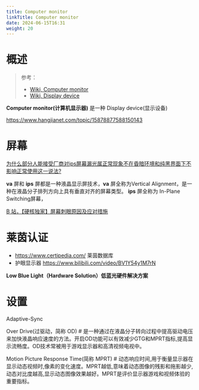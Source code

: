 ```yaml
---
title: Computer monitor
linkTitle: Computer monitor
date: 2024-06-15T16:31
weight: 20
---
```


# 概述

> 参考：
>
> - [Wiki, Computer monitor](https://en.wikipedia.org/wiki/Computer_monitor)
> - [Wiki, Display device](https://en.wikipedia.org/wiki/Display_device)

**Computer monitor(计算机显示器)** 是一种 Display device(显示设备)

https://www.hangjianet.com/topic/15878877588150143

# 屏幕

[为什么部分人能接受厂商对ips屏幕漏光属正常现象不在昏暗环境和纯黑界面下不影响正常使用这一说法?](https://www.zhihu.com/question/365405717)

**va** 屏和 **ips** 屏都是一种液晶显示屏技术，**va** 屏全称为Vertical Alignment，是一种在液晶分子排列方向上具有垂直对齐的屏幕类型。 **ips** 屏全称为 In-Plane Switching屏幕，

[B 站，【硬核独家】屏幕刺眼原因及应对措施](https://www.bilibili.com/video/BV1uZXPYNES5)

# 莱茵认证

- https://www.certipedia.com/ 莱茵数据库
- 护眼显示器 https://www.bilibili.com/video/BV1Y54y1M7rN

**Low Blue Light（Hardware Solution）低蓝光硬件解决方案**

# 设置

Adaptive-Sync

Over Drive(过驱动，简称 OD) # 是一种通过在液晶分子转向过程中提高驱动电压来加快液晶响应速度的方法。开启OD功能可以有效减少GTG和MPRT指标,提高显示流畅度。OD技术常被用于游戏显示器和高清视频电视中。

Motion Picture Response Time(简称 MPRT) # 动态响应时间,用于衡量显示器在显示动态视频时,像素的变化速度。MPRT越低,意味着动态图像的残影和拖影越少,动态对比度越高,显示动态图像效果越好。MPRT是评价显示器游戏和视频体验的重要指标。

